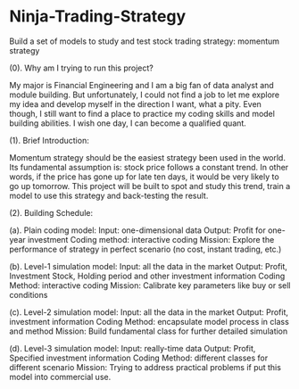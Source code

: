 # Ninja-Trading-Strategy
Build a set of models to study and test stock trading strategy: momentum strategy

(0). Why am I trying to run this project?

My major is Financial Engineering and I am a big fan of data analyst and module building. But unfortunately, I could not find a job to let me explore my idea and develop myself in the direction I want, what a pity. Even though, I still want to find a place to practice my coding skills and model building abilities. I wish one day, I can become a qualified quant.

(1). Brief Introduction:

Momentum strategy should be the easiest strategy been used in the world. Its fundamental assumption is: stock price follows a constant trend. In other words, if the price has gone up for late ten days, it would be very likely to go up tomorrow.  This project will be built to spot and study this trend, train a model to use this strategy and back-testing the result.

(2). Building Schedule:

(a). Plain coding model:
Input: one-dimensional data
Output: Profit for one-year investment
Coding method: interactive coding
Mission: Explore the performance of strategy in perfect scenario (no cost, instant trading, etc.)

(b). Level-1 simulation model:
Input: all the data in the market
Output: Profit, Investment Stock, Holding period and other investment information
Coding Method: interactive coding
Mission: Calibrate key parameters like buy or sell conditions

(c). Level-2 simulation model:
Input: all the data in the market
Output: Profit, investment information
Coding Method: encapsulate model process in class and method
Mission: Build fundamental class for further detailed simulation

(d). Level-3 simulation model:
Input: really-time data
Output: Profit, Specified investment information
Coding Method: different classes for different scenario
Mission: Trying to address practical problems if put this model into commercial use.  
